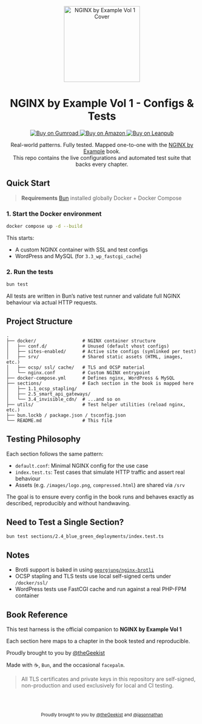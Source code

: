 <p align="center">
  <img src="https://img.geekist.co/wp-content/uploads/1746074660-800x613.png" alt="NGINX by Example Vol 1 Cover" width="200" />
</p>

<h1 align="center">NGINX by Example Vol 1 - Configs & Tests</h1>

<p align="center">
  <a href="https://geekmaster3.gumroad.com/l/nginx-by-example?utm_source=geekist&utm_medium=link&utm_campaign=nginx_gumroad" target="_blank" rel="noopener noreferrer">
    <img src="https://img.shields.io/badge/Support%20on%20Gumroad-36a9ae?style=for-the-badge&logo=gumroad&logoColor=white" alt="Buy on Gumroad" />
  </a>
  <a href="https://www.amazon.com/dp/B0F844D63G?utm_source=geekist&utm_medium=link&utm_campaign=nginx_kindle" target="_blank" rel="noopener noreferrer">
    <img src="https://img.shields.io/badge/Buy%20on%20Amazon-ff9900?style=for-the-badge&logo=amazon&logoColor=white" alt="Buy on Amazon" />
  </a>
  <a href="https://leanpub.com/nginxbyexample?utm_source=geekist&utm_medium=link&utm_campaign=nginx_leanpub" target="_blank" rel="noopener noreferrer">
    <img src="https://img.shields.io/badge/Back%20it%20on%20LeanPub-ffd966?style=for-the-badge&logo=leanpub&logoColor=black" alt="Buy on Leanpub" />
  </a>
</p>

<p align="center">
  Real-world patterns. Fully tested. Mapped one-to-one with the <a href="https://geekist.co/nginx-by-example">NGINX by Example</a> book.<br/>
  This repo contains the live configurations and automated test suite that backs every chapter.
</p>

## Quick Start

> **Requirements**
> [Bun](https://bun.sh/) installed globally
> Docker + Docker Compose
>   

### 1. Start the Docker environment

```bash
docker compose up -d --build
````

This starts:

* A custom NGINX container with SSL and test configs
* WordPress and MySQL (for `3.3_wp_fastcgi_cache`)

### 2. Run the tests

```bash
bun test
```

All tests are written in Bun’s native test runner and validate full NGINX behaviour via actual HTTP requests.

## Project Structure

```
.
├── docker/                 # NGINX container structure
│   ├── conf.d/             # Unused (default vhost configs)
│   ├── sites-enabled/      # Active site configs (symlinked per test)
│   ├── srv/                # Shared static assets (HTML, images, etc.)
│   ├── ocsp/ ssl/ cache/   # TLS and OCSP material
│   └── nginx.conf          # Custom NGINX entrypoint
├── docker-compose.yml      # Defines nginx, WordPress & MySQL
├── sections/               # Each section in the book is mapped here
│   ├── 1.1_ocsp_stapling/
│   ├── 2.5_smart_api_gateways/
│   └── 3.4_invisible_cdn/  # ...and so on
├── utils/                  # Test helper utilities (reload nginx, etc.)
├── bun.lockb / package.json / tsconfig.json
└── README.md               # This file
```

## Testing Philosophy

Each section follows the same pattern:

* `default.conf`: Minimal NGINX config for the use case
* `index.test.ts`: Test cases that simulate HTTP traffic and assert real behaviour
* Assets (e.g. `/images/logo.png`, `compressed.html`) are shared via `/srv`

The goal is to ensure every config in the book runs and behaves exactly as described, reproducibly and without handwaving.

## Need to Test a Single Section?

```bash
bun test sections/2.4_blue_green_deployments/index.test.ts
```

## Notes

* Brotli support is baked in using [`georgjung/nginx-brotli`](https://hub.docker.com/r/georgjung/nginx-brotli)
* OCSP stapling and TLS tests use local self-signed certs under `/docker/ssl/`
* WordPress tests use FastCGI cache and run against a real PHP-FPM container


## Book Reference

This test harness is the official companion to
**NGINX by Example Vol 1**

Each section here maps to a chapter in the book tested and reproducible.

Proudly brought to you by [@theGeekist](https://github.com/theGeekist)

Made with ☕, `Bun`, and the occasional `facepalm`.

> All TLS certificates and private keys in this repository are self-signed,
non-production and used exclusively for local and CI testing.
<br>
<br>
<p align="center">
  <sub>
    Proudly brought to you by 
    <a href="https://github.com/theGeekist" target="_blank">@theGeekist</a> and <a href="https://github.com/jasonnathan" target="_blank">@jasonnathan</a>
  </sub>
</p>
